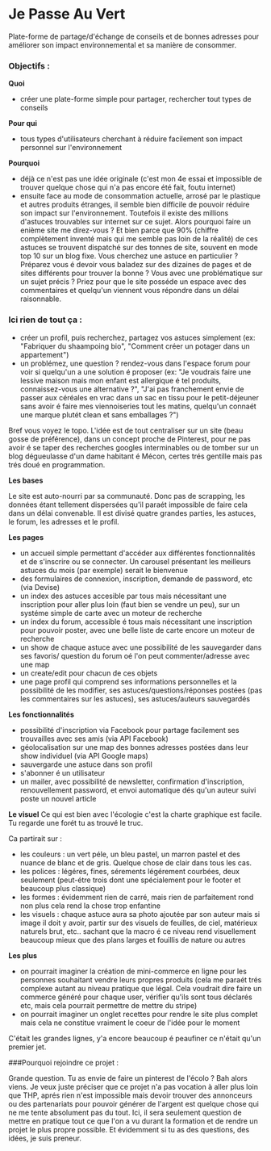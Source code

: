 # Je Passe Au Vert

Plate-forme de partage/d'échange de conseils et de bonnes adresses pour améliorer son impact environnemental et sa manière de consommer.

### Objectifs :

**Quoi**
- créer une plate-forme simple pour partager, rechercher tout types de conseils

**Pour qui**
- tous types d'utilisateurs cherchant à réduire facilement son impact personnel sur l'environnement

**Pourquoi**
- déjà ce n'est pas une idée originale (c'est mon 4e essai et impossible de trouver quelque chose qui n'a pas encore été fait, foutu internet)
- ensuite face au mode de consommation actuelle, arrosé par le plastique et autres produits étranges, il semble bien difficile de pouvoir réduire son impact sur l'environnement. Toutefois il existe des millions d'astuces trouvables sur internet sur ce sujet. Alors pourquoi faire un enième site me direz-vous ? Et bien parce que 90% (chiffre complètement inventé mais qui me semble pas loin de la réalité) de ces astuces se trouvent dispatché sur des tonnes de site, souvent en mode top 10 sur un blog fixe. Vous cherchez une astuce en particulier ? Préparez vous é devoir vous baladez sur des dizaines de pages et de sites différents pour trouver la bonne ? Vous avec une problématique sur un sujet précis ? Priez pour que le site posséde un espace avec des commentaires et quelqu'un viennent vous répondre dans un délai raisonnable. 

### Ici rien de tout ça :

- créer un profil, puis recherchez, partagez vos astuces simplement (ex: "Fabriquer du shaampoing bio", "Comment créer un potager dans un appartement")
- un problémez, une question ? rendez-vous dans l'espace forum pour voir si quelqu'un a une solution é proposer (ex: "Je voudrais faire une lessive maison mais mon enfant est allergique é tel produits, connaissez-vous une alternative ?", "J'ai pas franchement envie de passer aux céréales en vrac dans un sac en tissu pour le petit-déjeuner sans avoir é faire mes viennoiseries tout les matins, quelqu'un connaét une marque plutét clean et sans emballages ?")

Bref vous voyez le topo. L'idée est de tout centraliser sur un site (beau gosse de préférence), dans un concept proche de Pinterest,  pour ne pas avoir é se taper des recherches googles interminables ou de tomber sur un blog dégueulasse d'un dame habitant é Mécon, certes trés gentille  mais pas trés doué en programmation.

**Les bases**

Le site est auto-nourri par sa communauté. Donc pas de scrapping, les données étant tellement dispersées qu'il paraét impossible de faire cela dans un délai convenable. 
Il est divisé quatre grandes parties, les astuces, le forum, les adresses et le profil.

**Les pages**
- un accueil simple permettant d'accéder aux différentes fonctionnalités et de s'inscrire ou se connecter.  Un carousel présentant les meilleurs astuces du mois (par exemple) serait le bienvenue
- des formulaires de connexion, inscription, demande de password, etc (via Devise)
- un index des astuces accesible par tous mais nécessitant une inscription pour aller plus loin (faut bien se vendre un peu), sur un systéme simple de carte avec un moteur de recherche
- un index du forum, accessible é tous mais nécessitant une inscription pour pouvoir poster,
avec une belle liste de carte encore un moteur de recherche
- un show de chaque astuce avec une possibilité de les sauvegarder dans ses favoris/ question du forum oé l'on peut commenter/adresse avec une map
- un create/edit pour chacun de ces objets
- une page profil qui comprend ses informations personnelles et la possibilité de les modifier, ses astuces/questions/réponses postées (pas les commentaires sur les astuces), ses astuces/auteurs sauvegardés

**Les fonctionnalités**
- possibilité d'inscription via Facebook pour partage facilement ses trouvailles avec ses amis
(via API Facebook)
- géolocalisation sur une map des bonnes adresses postées dans leur show individuel (via API Google maps)
- sauvergarde une astuce dans son profil
- s'abonner é un utilisateur 
- un mailer, avec possibilité de newsletter, confirmation d'inscription, renouvellement password, et envoi automatique dés qu'un auteur suivi poste un nouvel article

**Le visuel**
Ce qui est bien avec l'écologie c'est la charte graphique est facile. Tu regarde une forét tu as trouvé le truc. 

Ca partirait sur :
- les couleurs : un vert péle, un bleu pastel, un marron pastel et des nuance de blanc et de gris. Quelque chose de clair dans tous les cas.
- les polices : légéres, fines, sérements légérement courbées, deux seulement (peut-étre trois dont une spécialement pour le footer et beaucoup plus classique)
- les formes : évidemment rien de carré, mais rien de parfaitement rond non plus cela rend la chose trop enfantine 
- les visuels : chaque astuce aura sa photo ajoutée par son auteur mais si image il doit y avoir, partir sur des visuels de feuilles, de ciel, matérieux naturels brut, etc.. sachant que la macro é ce niveau rend visuellement beaucoup mieux que des plans larges et fouillis de nature ou autres

**Les plus**
- on pourrait imaginer la création de mini-commerce en ligne pour les personnes souhaitant vendre leurs propres produits (cela me paraét trés complexe autant au niveau pratique que légal. Cela voudrait dire faire un commerce généré pour chaque user, vérifier qu'ils sont tous déclarés etc, mais cela pourrait permettre de mettre du stripe)
- on pourrait imaginer un onglet recettes pour rendre le site plus complet mais cela ne constitue vraiment le coeur de l'idée pour le moment

C'était les grandes lignes, y'a encore beaucoup é peaufiner ce n'était qu'un premier jet.

###Pourquoi rejoindre ce projet :

Grande question. Tu as envie de faire un pinterest de l'écolo ? Bah alors viens. Je veux juste préciser que ce projet n'a pas vocation à aller plus loin que THP, aprés rien n'est impossible mais devoir trouver des annonceurs ou des partenariats pour pouvoir générer de l'argent est quelque chose qui ne me tente absolument pas du tout.  Ici, il sera seulement question de mettre en pratique tout ce que l'on a vu durant la formation et de rendre un projet le plus propre possible. Et évidemment si tu as des questions, des idées, je suis preneur. 

